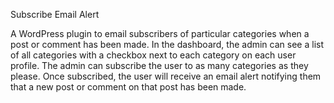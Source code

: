 Subscribe Email Alert

A WordPress plugin to email subscribers of particular categories when a post or comment has been made. In the dashboard, the admin can see a list of all categories with a checkbox next to each category on each user profile. The admin can subscribe the user to as many categories as they please. Once subscribed, the user will receive an email alert notifying them that a new post or comment on that post has been made. 

